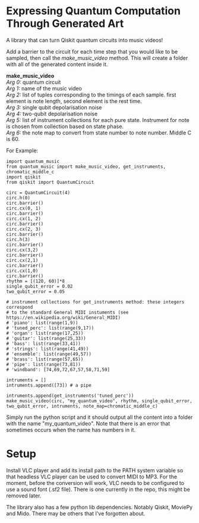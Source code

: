 # Expressing Quantum Computation Through Generated Art

A library that can turn Qiskit quantum circuits into music videos!

Add a barrier to the circuit for each time step that you would like to be sampled, then call the _make_music_video_ method. This will create a folder with all of the generated content inside it.

**make_music_video**  
_Arg 0:_ quantum circuit  
_Arg 1:_ name of the music video  
_Arg 2:_ list of tuples corresponding to the timings of each sample. first element is note length, second element is the rest time.  
_Arg 3:_ single qubit depolarisation noise  
_Arg 4:_ two-qubit depolarisation noise  
_Arg 5:_ list of instrument collections for each pure state. Instrument for note is chosen from collection based on state phase.  
_Arg 6:_ the note map to convert from state number to note number. Middle C is 60.  


For Example:
```
import quantum_music
from quantum_music import make_music_video, get_instruments, chromatic_middle_c
import qiskit
from qiskit import QuantumCircuit

circ = QuantumCircuit(4)
circ.h(0)
circ.barrier()
circ.cx(0, 1)
circ.barrier()
circ.cx(1, 2)
circ.barrier()
circ.cx(2, 3)
circ.barrier()
circ.h(3)
circ.barrier()
circ.cx(3,2)
circ.barrier()
circ.cx(2,1)
circ.barrier()
circ.cx(1,0)
circ.barrier()
rhythm = [(120, 60)]*8
single_qubit_error = 0.02
two_qubit_error = 0.05

# instrument collections for get_instruments method: these integers correspond 
# to the standard General MIDI instuments (see https://en.wikipedia.org/wiki/General_MIDI)
# 'piano': list(range(1,9))
# 'tuned_perc': list(range(9,17))
# 'organ': list(range(17,25))
# 'guitar': list(range(25,33))
# 'bass': list(range(33,41))
# 'strings': list(range(41,49))
# 'ensemble': list(range(49,57))
# 'brass': list(range(57,65))
# 'pipe': list(range(73,81))
# 'windband': [74,69,72,67,57,58,71,59]
                    
intruments = []
intruments.append([73]) # a pipe

intruments.append(get_instruments('tuned_perc'))
make_music_video(circ, "my_quantum_video", rhythm, single_qubit_error, two_qubit_error, intruments, note_map=chromatic_middle_c)
```

Simply run the python script and it should output all the content into a folder with the name "my_quantum_video". Note that there is an error that sometimes occurs when the name has numbers in it.

# Setup
Install VLC player and add its install path to the PATH system variable so that headless VLC player can be used to convert MIDI to MP3. For the moment, before the conversion will work, VLC needs to be configured to use a sound font (.sf2 file). There is one currently in the repo, this might be removed later.  
  
The library also has a few python lib dependencies. Notably Qiskit, MoviePy and Mido. There may be others that I've forgotten about.
